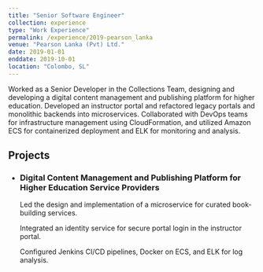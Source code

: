 ```yaml
---
title: "Senior Software Engineer"
collection: experience
type: "Work Experience"
permalink: /experience/2019-pearson_lanka
venue: "Pearson Lanka (Pvt) Ltd."
date: 2019-01-01
enddate: 2019-10-01
location: "Colombo, SL"
---
```


Worked as a Senior Developer in the Collections Team, designing and developing a digital content management and publishing platform for higher education. Developed an instructor portal and refactored legacy portals and monolithic backends into microservices. Collaborated with DevOps teams for infrastructure management using CloudFormation, and utilized Amazon ECS for containerized deployment and ELK for monitoring and analysis.

<h2>Projects</h2>

<ul>
  <li>
    <h3>Digital Content Management and Publishing Platform for Higher Education Service Providers</h3>
    <p>Led the design and implementation of a microservice for curated book-building services.</p>
    <p>Integrated an identity service for secure portal login in the instructor portal.</p>
    <p>Configured Jenkins CI/CD pipelines, Docker on ECS, and ELK for log analysis.</p>
  </li>
</ul>